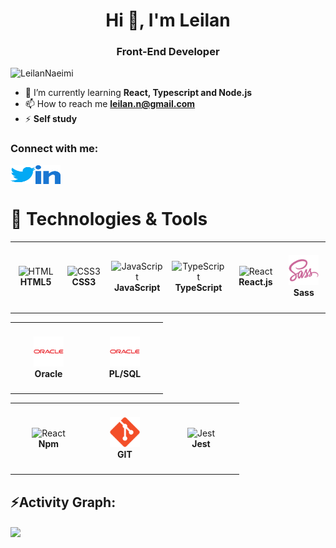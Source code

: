 <h1 align="center">Hi 👋, I'm Leilan</h1>
<h3 align="center">Front-End Developer</h3>
<p align="left"> <img src="https://komarev.com/ghpvc/?username=LeilanNaeimi&label=Profile%20views&color=0e75b6&style=flat" alt="LeilanNaeimi" /> </p>


- 🌱 I’m currently learning **React, Typescript and Node.js**
- 📫 How to reach me **leilan.n@gmail.com**
- ⚡ **Self study**

  
<h3 align="left">Connect with me:</h3>
<p align="left">
<a href="https://twitter.com/NaLeilan" target="blank"><img align="center" src="https://raw.githubusercontent.com/teamedwardforever/Readme-Generator/71f25dd8b98329b168142a6b782a107b75eab178/svg/Social/twitter.svg" alt="NaLeilan" height="30" width="40" /></a><a href="https://linkedin.com/in/leilannaeimi" target="blank"><img align="center" src="https://raw.githubusercontent.com/teamedwardforever/Readme-Generator/71f25dd8b98329b168142a6b782a107b75eab178/svg/Social/linked-in-alt.svg" alt="leilannaeimi" height="30" width="40" /></a></p>

# 🔧 Technologies & Tools

<table>
  <tr>
    <td align="center" height="108" width="108">
      <img
        src="https://cdn.jsdelivr.net/gh/devicons/devicon/icons/html5/html5-plain.svg"
        width="48"
        height="48"
        alt="HTML"
      />
      <br /><strong>HTML5</strong>
    </td>
    <td align="center" height="108" width="108">
      <img
        src="https://cdn.jsdelivr.net/gh/devicons/devicon/icons/css3/css3-plain.svg"
        width="48"
        height="48"
        alt="CSS3"
      />
      <br /><strong>CSS3</strong>
    </td>
    <td align="center" height="108" width="108">
      <img
        src="https://cdn.jsdelivr.net/gh/devicons/devicon/icons/javascript/javascript-plain.svg"
        width="48"
        height="48"
        alt="JavaScript"
      />
      <br /><strong>JavaScript</strong>
      </td>
       <td align="center" height="108" width="108">
      <img
        src="https://upload.wikimedia.org/wikipedia/commons/thumb/4/4c/Typescript_logo_2020.svg/1024px-Typescript_logo_2020.svg.png"
        width="48"
        height="48"
        alt="TypeScript"
      />
      <br /><strong>TypeScript</strong>
      </td>
    <td align="center" height="108" width="108">
      <img
        src="https://cdn.jsdelivr.net/gh/devicons/devicon/icons/react/react-original.svg"
        width="48"
        height="48"
        alt="React"
      />
      <br /><strong>React.js</strong>
      </td>
      <td align="center" height="108" width="108">
      <img
        src="https://github.com/devicons/devicon/blob/v2.15.1/icons/sass/sass-original.svg"
        width="48"
        height="48"
        alt="React"
      />
      <br /><strong>Sass</strong>
      </td>
  </tr>
</table>

  <table>
  <tr>
     <td align="center" height="108" width="108">
    <img
        src="https://github.com/devicons/devicon/blob/v2.15.1/icons/oracle/oracle-original.svg"
        width="48"
        height="48"
        alt="React"
      />
      <br /><strong>Oracle</strong>
      </td>
      <td align="center" height="108" width="108">
   <img
        src="https://github.com/devicons/devicon/blob/v2.15.1/icons/oracle/oracle-original.svg"
        width="48"
        height="48"
        alt="React"
      />
      <br /><strong>PL/SQL</strong>
      </td>
      </tr>
</table>


  <table>
  <tr>
    <td align="center" height="108" width="108"> 
   <img
        src="https://cdn.jsdelivr.net/gh/devicons/devicon/icons/npm/npm-original-wordmark.svg"
         width="48"
        height="48"
        alt="React"
      />
      <br /><strong>Npm</strong>
      </td>
     <td align="center" height="108" width="108">
   <img
        src="https://github.com/devicons/devicon/blob/v2.15.1/icons/git/git-original.svg"
        width="48"
        height="48"
        alt="React"
      />
      <br /><strong>GIT</strong>
      </td>
    <td align="center" height="108" width="108">
      <img
        src="https://cdn.jsdelivr.net/gh/devicons/devicon/icons/jest/jest-plain.svg"
        width="48"
        height="48"
        alt="Jest"
      />
      <br /><strong>Jest</strong>
    </td>
      </tr>
</table>

<h2 align="left">⚡Activity Graph:</h2>
<img align="center" src="https://github-readme-activity-graph.vercel.app/graph?username=LeilanNaeimi&theme=react-dark"/>

 
